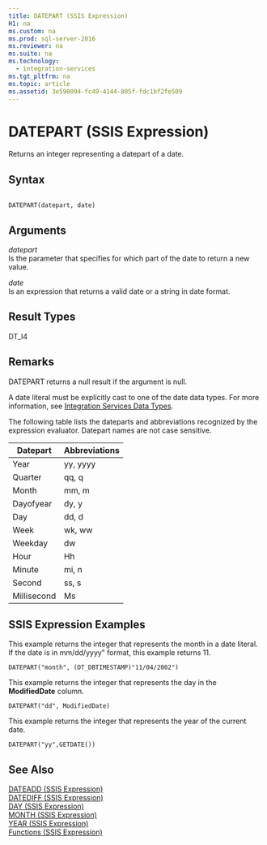 ```yaml
---
title: DATEPART (SSIS Expression)
H1: na
ms.custom: na
ms.prod: sql-server-2016
ms.reviewer: na
ms.suite: na
ms.technology: 
  - integration-services
ms.tgt_pltfrm: na
ms.topic: article
ms.assetid: 3e590094-fc49-4144-805f-fdc1bf2fe509
---
```

# DATEPART (SSIS Expression)
  Returns an integer representing a datepart of a date.  
  
## Syntax  
  
```  
  
DATEPART(datepart, date)  
```  
  
## Arguments  
 *datepart*  
 Is the parameter that specifies for which part of the date to return a new value.  
  
 *date*  
 Is an expression that returns a valid date or a string in date format.  
  
## Result Types  
 DT\_I4  
  
## Remarks  
 DATEPART returns a null result if the argument is null.  
  
 A date literal must be explicitly cast to one of the date data types. For more information, see [Integration Services Data Types](../../Topics/TopicNameNotContainA/Integration-Services-Data-Types.md).  
  
 The following table lists the dateparts and abbreviations recognized by the expression evaluator. Datepart names are not case sensitive.  
  
|Datepart|Abbreviations|  
|--------------|-------------------|  
|Year|yy, yyyy|  
|Quarter|qq, q|  
|Month|mm, m|  
|Dayofyear|dy, y|  
|Day|dd, d|  
|Week|wk, ww|  
|Weekday|dw|  
|Hour|Hh|  
|Minute|mi, n|  
|Second|ss, s|  
|Millisecond|Ms|  
  
## SSIS Expression Examples  
 This example returns the integer that represents the month in a date literal. If the date is in mm\/dd\/yyyy" format, this example returns 11.  
  
```  
DATEPART("month", (DT_DBTIMESTAMP)"11/04/2002")  
```  
  
 This example returns the integer that represents the day in the **ModifiedDate** column.  
  
```  
DATEPART("dd", ModifiedDate)  
```  
  
 This example returns the integer that represents the year of the current date.  
  
```  
DATEPART("yy",GETDATE())  
```  
  
## See Also  
 [DATEADD &#40;SSIS Expression&#41;](../../Topics/TopicNameNotContainA/DATEADD--SSIS-Expression-.md)   
 [DATEDIFF &#40;SSIS Expression&#41;](../../Topics/TopicNameNotContainA/DATEDIFF--SSIS-Expression-.md)   
 [DAY &#40;SSIS Expression&#41;](../../Topics/TopicNameNotContainA/DAY--SSIS-Expression-.md)   
 [MONTH &#40;SSIS Expression&#41;](../../Topics/TopicNameNotContainA/MONTH--SSIS-Expression-.md)   
 [YEAR &#40;SSIS Expression&#41;](../../Topics/TopicNameNotContainA/YEAR--SSIS-Expression-.md)   
 [Functions &#40;SSIS Expression&#41;](../../Topics/TopicNameNotContainA/Functions--SSIS-Expression-.md)  
  
  